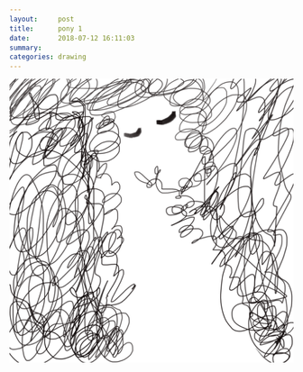 ```yaml
---
layout:     post
title:      pony 1
date:       2018-07-12 16:11:03
summary:    
categories: drawing
---
```

![pony 1](/images/diary/pony-1.png ".")
